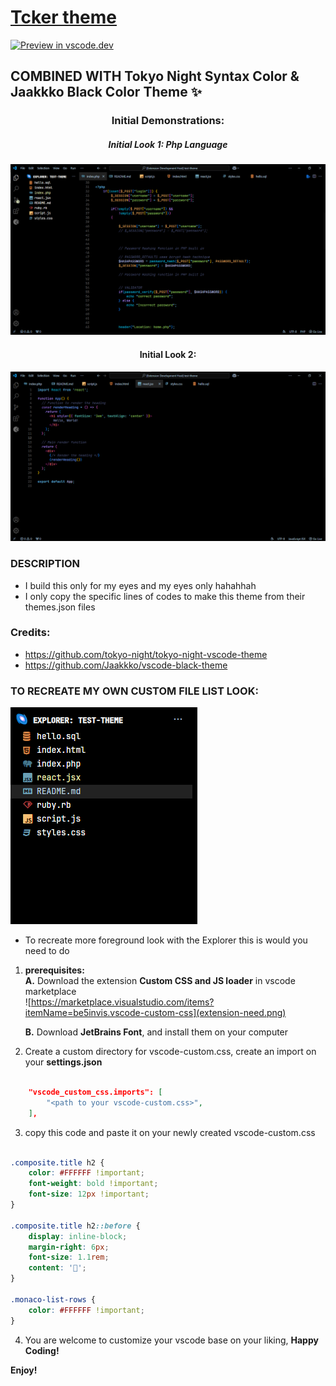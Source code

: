 # [Tcker theme](https://marketplace.visualstudio.com/items?itemName=Tcker.tcker-theme)

[![Preview in vscode.dev](https://img.shields.io/badge/preview%20in-vscode.dev-blue)](https://marketplace.visualstudio.com/items?itemName=Tcker.tcker-theme)

## COMBINED WITH Tokyo Night Syntax Color & Jaakkko Black Color Theme ✨

<div align="center">

### Initial Demonstrations:

##### Initial Look 1: Php Language

![](InitialLook1.png)

#### Initial Look 2:

![](InitialLook2.png)

</div>

### DESCRIPTION

* I build this only for my eyes and my eyes only hahahhah
* I only copy the specific lines of codes to make this theme from their themes.json files

### Credits:
- https://github.com/tokyo-night/tokyo-night-vscode-theme 
- https://github.com/Jaakkko/vscode-black-theme

### TO RECREATE MY OWN CUSTOM FILE LIST LOOK:

![](foreground.png)

- To recreate more foreground look with the Explorer this is would you need to do

1. **prerequisites:** <br>
    **A.** Download the extension **Custom CSS and JS loader** in vscode marketplace <br>
    ![https://marketplace.visualstudio.com/items?itemName=be5invis.vscode-custom-css](extension-need.png)

    **B.** Download **JetBrains Font**, and install them on your computer 

2. Create a custom directory for vscode-custom.css, create an import on your **settings.json**

```JSON

    "vscode_custom_css.imports": [
        "<path to your vscode-custom.css>",
    ],

```     

3. copy this code and paste it on your newly created vscode-custom.css

```CSS

.composite.title h2 {
    color: #FFFFFF !important;
    font-weight: bold !important;
    font-size: 12px !important;
}

.composite.title h2::before {
    display: inline-block;
    margin-right: 6px;
    font-size: 1.1rem;
    content: '🌌';
}

.monaco-list-rows {
    color: #FFFFFF !important;
}

```

4. You are welcome to customize your vscode base on your liking, **Happy Coding!**


**Enjoy!**
